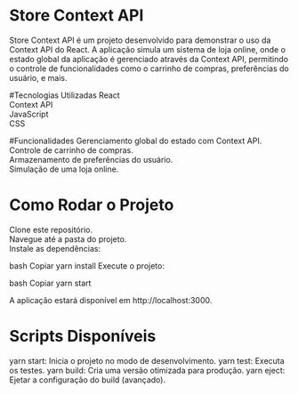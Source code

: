 # Store Context API
Store Context API é um projeto desenvolvido para demonstrar o uso da Context API do React. A aplicação simula um sistema de loja online, onde o estado global da aplicação é gerenciado através da Context API, permitindo o controle de funcionalidades como o carrinho de compras, preferências do usuário, e mais.<br>

#Tecnologias Utilizadas
React<br>
Context API<br>
JavaScript<br>
CSS<br>

#Funcionalidades
Gerenciamento global do estado com Context API.<br>
Controle de carrinho de compras.<br>
Armazenamento de preferências do usuário.<br>
Simulação de uma loja online.<br>

# Como Rodar o Projeto
Clone este repositório.<br>
Navegue até a pasta do projeto.<br>
Instale as dependências:<br>

bash
Copiar
yarn install
Execute o projeto:

bash
Copiar
yarn start

A aplicação estará disponível em http://localhost:3000.

# Scripts Disponíveis
yarn start: Inicia o projeto no modo de desenvolvimento.
yarn test: Executa os testes.
yarn build: Cria uma versão otimizada para produção.
yarn eject: Ejetar a configuração do build (avançado).
